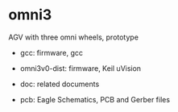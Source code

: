 omni3
====

AGV with three omni wheels, prototype

- gcc: firmware, gcc

- omni3v0-dist: firmware, Keil uVision

- doc: related documents

- pcb: Eagle Schematics, PCB and Gerber files

